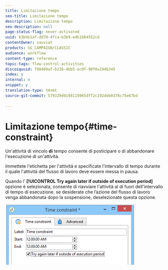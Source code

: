 ```yaml
---
title: Limitazione tempo
seo-title: Limitazione tempo
description: Limitazione tempo
seo-description: null
page-status-flag: never-activated
uuid: 63bde1af-dd78-4fca-b3b9-edb1b64552cd
contentOwner: sauviat
products: SG_CAMPAIGN/CLASSIC
audience: workflow
content-type: reference
topic-tags: flow-control-activities
discoiquuid: 798409af-b236-4bb5-ac0f-90f0a19db345
index: y
internal: n
snippet: y
translation-type: tm+mt
source-git-commit: 579329d9194115065dff2c192deb0376c75e67bd

---
```



# Limitazione tempo{#time-constraint}

Un&#39;attività di vincolo **di** tempo consente di posticipare o di abbandonare l&#39;esecuzione di un&#39;attività.

Immettete l&#39;etichetta per l&#39;attività e specificate l&#39;intervallo di tempo durante il quale l&#39;attività del flusso di lavoro deve essere messa in pausa.

Quando l&#39; **[!UICONTROL Try again later if outside of execution period]** opzione è selezionata, consente di riavviare l&#39;attività al di fuori dell&#39;intervallo di tempo di esecuzione. se desiderate che l’azione del flusso di lavoro venga abbandonata dopo la sospensione, deselezionate questa opzione.

![](assets/s_user_scheduled_wait.png)


